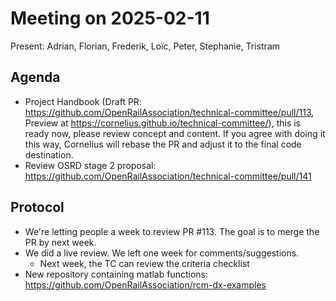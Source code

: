 # Meeting on 2025-02-11

Present: Adrian, Florian, Frederik, Loïc, Peter, Stephanie, Tristram

## Agenda

* Project Handbook (Draft PR: https://github.com/OpenRailAssociation/technical-committee/pull/113, Preview at https://cornelius.github.io/technical-committee/), this is ready now, please review concept and content. If you agree with doing it this way, Cornelius will rebase the PR and adjust it to the final code destination.
* Review OSRD stage 2 proposal: https://github.com/OpenRailAssociation/technical-committee/pull/141

## Protocol

* We're letting people a week to review PR #113. The goal is to merge the PR by next week.
* We did a live review. We left one week for comments/suggestions.
  * Next week, the TC can review the criteria checklist
* New repository containing matlab functions: https://github.com/OpenRailAssociation/rcm-dx-examples
